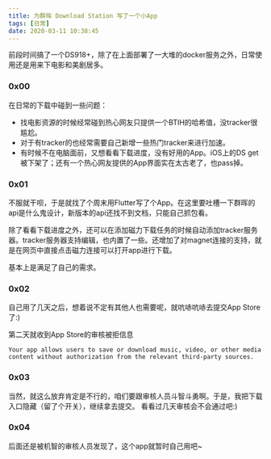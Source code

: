 ```yaml
---
title: 为群晖 Download Station 写了一个小App
tags: [日常]
date: 2020-03-11 10:38:45
---
```

前段时间搞了一个DS918+，除了在上面部署了一大堆的docker服务之外，日常使用还是用来下电影和美剧居多。

### 0x00
在日常的下载中碰到一些问题：
* 找电影资源的时候经常碰到热心网友只提供一个BTIH的哈希值，没tracker很尴尬。
* 对于有tracker的也经常需要自己新增一些热门tracker来进行加速。
* 有时候不在电脑面前，又想看看下载进度，没有好用的App。iOS上的DS get被下架了；还有一个热心网友提供的App界面实在太古老了，也pass掉。

<!-- more -->

### 0x01
不服就干呗，于是就找了个周末用Flutter写了个App。在这里要吐槽一下群晖的api是什么鬼设计，新版本的api还找不到文档，只能自己抓包看。

除了看看下载进度之外，还可以在添加磁力下载任务的时候自动添加tracker服务器。tracker服务器支持编辑，也内置了一些。还增加了对magnet连接的支持，就是在网页中直接点击磁力连接可以打开app进行下载。

基本上是满足了自己的需求。

### 0x02
自己用了几天之后，想着说不定有其他人也需要呢，就吭哧吭哧去提交App Store了:)

第二天就收到App Store的审核被拒信息
```
Your app allows users to save or download music, video, or other media content without authorization from the relevant third-party sources.
```

### 0x03
当然，就这么放弃肯定是不行的，咱们要跟审核人员斗智斗勇啊。于是，我把下载入口隐藏（留了个开关），继续拿去提交。
看看过几天审核会不会通过吧:)

### 0x04
后面还是被机智的审核人员发现了，这个app就暂时自己用吧~
